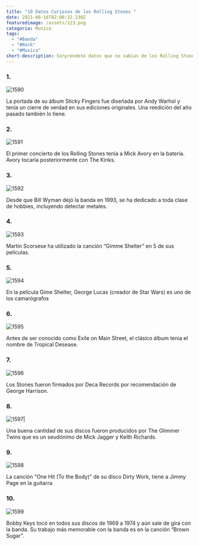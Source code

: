 ```yaml
---
title: "10 Datos Curiosos de los Rolling Stones "
date: 2021-06-16T02:08:22.230Z
featuredimage: /assets/123.png
categoria: Musica
tags:
  - "#Banda"
  - "#Rock"
  - "#Musica"
short-description: Sorprendete datos que no sabias de los Rolling Stones
---
```

### 1.

![1590](/assets/1590.jpg "1590")

La portada de su álbum Sticky Fingers fue diseñada por Andy Warhol y tenía un cierre de verdad en sus ediciones originales. Una reedición del año pasado también lo tiene.

### 2.

![1591](/assets/1591.jpg "1591")

El primer concierto de los Rolling Stones tenía a Mick Avory en la batería. Avory tocaría posteriormente con The Kinks.

### 3.

![1592](/assets/1592.jpg "1592")

Desde que Bill Wyman  dejó la banda en 1993, se ha dedicado a toda clase de hobbies, incluyendo detectar metales.

### 4.

![1593](/assets/1593.jpg "1593")

Martin Scorsese ha utilizado la canción “Gimme Shelter” en 5 de sus películas.

### 5.

![1594](/assets/1594.jpg "1594")

En la película Gime Shelter, George Lucas (creador de Star Wars) es uno de los camarógrafos

### 6.

![1595](/assets/1595.jpg "1595")

Antes de ser conocido como Exile on Main Street, el clásico álbum tenia el nombre de Tropical Desease.

### 7.

![1596](/assets/1596.png "1596")

Los Stones fueron firmados por Deca Records por recomendación de George Harrison.

### 8.

![1597|](/assets/1597.jpg "1597")

Una buena cantidad de sus discos fueron producidos por The Glimmer Twins que es un seudónimo de Mick Jagger y Keith Richards.

### 9.

![1598](/assets/1598.jpg "1598")

La canción “One Hit (To the Body)” de su disco Dirty Work, tiene a Jimmy Page en la guitarra

### 10.

![1599](/assets/1599.jpg "1599")

Bobby Keys tocó en todos sus discos de 1969 a 1974 y aún sale de gira con la banda. Su trabajo más memorable con la banda es en la canción “Brown Sugar”.